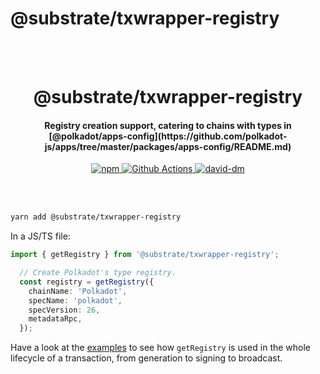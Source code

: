 # @substrate/txwrapper-registry

<br /><br />

<h1 align="center">@substrate/txwrapper-registry</h1>
<h4 align="center">Registry creation support, catering to chains with types in [@polkadot/apps-config](https://github.com/polkadot-js/apps/tree/master/packages/apps-config/README.md)</h4>

<p align="center">
  <a href="https://www.npmjs.com/package/@substrate/txwrapper">
    <img alt="npm" src="https://img.shields.io/npm/v/@substrate/txwrapper-registry.svg" />
  </a>
  <a href="https://github.com/paritytech/txwrapper/actions">
    <img alt="Github Actions" src="https://github.com/paritytech/txwrapper/workflows/pr/badge.svg" />
  </a>
  <a href="https://david-dm.org/paritytech/txwrapper">
    <img alt="david-dm" src="https://img.shields.io/david/paritytech/txwrapper.svg" />
  </a>
</p>

<br /><br />

```bash
yarn add @substrate/txwrapper-registry
```

In a JS/TS file:

```typescript
import { getRegistry } from '@substrate/txwrapper-registry';

  // Create Polkadot's type registry.
  const registry = getRegistry({
    chainName: 'Polkadot',
    specName: 'polkadot',
    specVersion: 26,
    metadataRpc,
  });
```

Have a look at the [examples](/packages/txwrapper-examples/README.md) to see how `getRegistry` is used in the whole lifecycle of a transaction, from generation to signing to broadcast.
